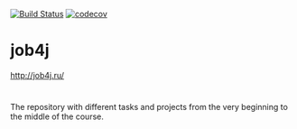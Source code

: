 [![Build Status](https://travis-ci.org/RomanMozhaev/job4j.svg?branch=master)](https://travis-ci.org/RomanMozhaev/job4j)
[![codecov](https://codecov.io/gh/RomanMozhaev/job4j/branch/master/graph/badge.svg)](https://codecov.io/gh/RomanMozhaev/job4j)

# job4j
http://job4j.ru/
# 
The repository with different tasks and projects from the very beginning to the middle of the course.


